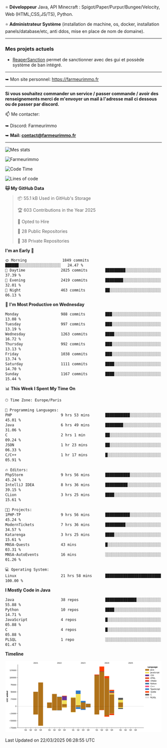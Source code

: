 ⭐ **Développeur** Java, API Minecraft : Spigot/Paper/Purpur/Bungee/Velocity, Web (HTML,CSS,JS/TS), Python.

⭐ **Administrateur Système** (installation de machine, os, docker, installation panels/database/etc, anti ddos, mise en place de nom de domaine).

---

### Mes projets actuels
- [ReaperSanction](https://www.spigotmc.org/resources/reapersanction.89580/) permet de sanctionner avec des gui et possède système de ban intégré.

---

➥ Mon site personnel: https://farmeurimmo.fr

---

**Si vous souhaitez commander un service / passer commande / avoir des renseignements merci de m'envoyer un mail à l'adresse mail ci dessous ou de passer par discord.**

📫 Me contacter:
 
   ➥ Discord: Farmeurimmo
   
   ➥ **Mail: contact@farmeurimmo.fr**

---

![Mes stats](https://github-readme-stats.farmeurimmo.fr/api?username=Farmeurimmo&count_private=true&show_icons=true&theme=radical)

<img src="https://komarev.com/ghpvc/?username=Farmeurimmo" alt="Farmeurimmo" />

<!--START_SECTION:waka-->
![Code Time](http://img.shields.io/badge/Code%20Time-1%2C934%20hrs%2025%20mins-blue)

![Lines of code](https://img.shields.io/badge/From%20Hello%20World%20I%27ve%20Written-809.5%20thousand%20lines%20of%20code-blue)

**🐱 My GitHub Data** 

> 📦 55.1 kB Used in GitHub's Storage 
 > 
> 🏆 603 Contributions in the Year 2025
 > 
> 💼 Opted to Hire
 > 
> 📜 28 Public Repositories 
 > 
> 🔑 38 Private Repositories 
 > 
**I'm an Early 🐤** 

```text
🌞 Morning                1849 commits        ██████░░░░░░░░░░░░░░░░░░░   24.47 % 
🌆 Daytime                2825 commits        █████████░░░░░░░░░░░░░░░░   37.39 % 
🌃 Evening                2419 commits        ████████░░░░░░░░░░░░░░░░░   32.01 % 
🌙 Night                  463 commits         ██░░░░░░░░░░░░░░░░░░░░░░░   06.13 % 
```
📅 **I'm Most Productive on Wednesday** 

```text
Monday                   988 commits         ███░░░░░░░░░░░░░░░░░░░░░░   13.08 % 
Tuesday                  997 commits         ███░░░░░░░░░░░░░░░░░░░░░░   13.19 % 
Wednesday                1263 commits        ████░░░░░░░░░░░░░░░░░░░░░   16.72 % 
Thursday                 992 commits         ███░░░░░░░░░░░░░░░░░░░░░░   13.13 % 
Friday                   1038 commits        ███░░░░░░░░░░░░░░░░░░░░░░   13.74 % 
Saturday                 1111 commits        ████░░░░░░░░░░░░░░░░░░░░░   14.70 % 
Sunday                   1167 commits        ████░░░░░░░░░░░░░░░░░░░░░   15.44 % 
```


📊 **This Week I Spent My Time On** 

```text
🕑︎ Time Zone: Europe/Paris

💬 Programming Languages: 
PHP                      9 hrs 53 mins       ███████████░░░░░░░░░░░░░░   45.01 % 
Java                     6 hrs 49 mins       ████████░░░░░░░░░░░░░░░░░   31.06 % 
C                        2 hrs 1 min         ██░░░░░░░░░░░░░░░░░░░░░░░   09.24 % 
JSON                     1 hr 23 mins        ██░░░░░░░░░░░░░░░░░░░░░░░   06.33 % 
C/C++                    1 hr 17 mins        █░░░░░░░░░░░░░░░░░░░░░░░░   05.91 % 

🔥 Editors: 
PhpStorm                 9 hrs 56 mins       ███████████░░░░░░░░░░░░░░   45.24 % 
IntelliJ IDEA            8 hrs 36 mins       ██████████░░░░░░░░░░░░░░░   39.15 % 
CLion                    3 hrs 25 mins       ████░░░░░░░░░░░░░░░░░░░░░   15.61 % 

🐱‍💻 Projects: 
1PHP-TP                  9 hrs 56 mins       ███████████░░░░░░░░░░░░░░   45.24 % 
ModernTickets            7 hrs 36 mins       █████████░░░░░░░░░░░░░░░░   34.57 % 
Katarenga                3 hrs 25 mins       ████░░░░░░░░░░░░░░░░░░░░░   15.61 % 
MNSA-Quests              43 mins             █░░░░░░░░░░░░░░░░░░░░░░░░   03.31 % 
MNSA-AutoEvents          16 mins             ░░░░░░░░░░░░░░░░░░░░░░░░░   01.26 % 

💻 Operating System: 
Linux                    21 hrs 58 mins      █████████████████████████   100.00 % 
```

**I Mostly Code in Java** 

```text
Java                     38 repos            ██████████████░░░░░░░░░░░   55.88 % 
Python                   10 repos            ████░░░░░░░░░░░░░░░░░░░░░   14.71 % 
JavaScript               4 repos             █░░░░░░░░░░░░░░░░░░░░░░░░   05.88 % 
C                        4 repos             █░░░░░░░░░░░░░░░░░░░░░░░░   05.88 % 
PLSQL                    1 repo              ░░░░░░░░░░░░░░░░░░░░░░░░░   01.47 % 
```



**Timeline**

![Lines of Code chart](https://raw.githubusercontent.com/Farmeurimmo/Farmeurimmo/main/assets/bar_graph.png)


 Last Updated on 22/03/2025 06:28:55 UTC
<!--END_SECTION:waka-->
